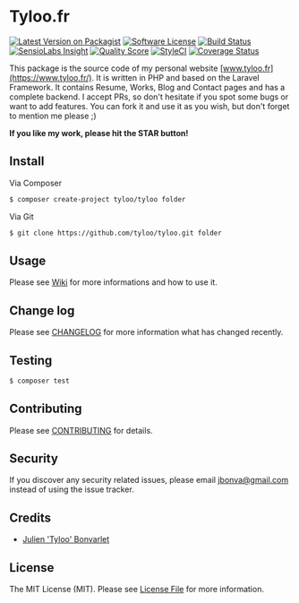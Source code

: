 # Tyloo.fr

[![Latest Version on Packagist](https://img.shields.io/packagist/v/tyloo/tyloo.svg?style=flat-square)](https://packagist.org/packages/tyloo/tyloo)
[![Software License](https://img.shields.io/badge/license-MIT-brightgreen.svg?style=flat-square)](LICENSE.md)
[![Build Status](https://img.shields.io/travis/tyloo/tyloo/master.svg?style=flat-square)](https://travis-ci.org/tyloo/tyloo)
[![SensioLabs Insight](https://img.shields.io/sensiolabs/i/2721d140-78cb-4abf-a456-332c8f4ac74c.svg?style=flat-square)](https://insight.sensiolabs.com/projects/2721d140-78cb-4abf-a456-332c8f4ac74c)
[![Quality Score](https://img.shields.io/scrutinizer/g/tyloo/tyloo.svg?style=flat-square)](https://scrutinizer-ci.com/g/tyloo/tyloo)
[![StyleCI](https://styleci.io/repos/35223632/shield)](https://styleci.io/repos/35223632)
[![Coverage Status](https://img.shields.io/codeclimate/coverage/github/tyloo/tyloo.svg?style=flat-square)](https://codeclimate.com/github/tyloo/tyloo/coverage)

This package is the source code of my personal website [www.tyloo.fr](https://www.tyloo.fr/). It is written in PHP and based on the Laravel Framework.
It contains Resume, Works, Blog and Contact pages and has a complete backend.
I accept PRs, so don't hesitate if you spot some bugs or want to add features. You can fork it and use it as you wish, but don't forget to mention me please ;)

**If you like my work, please hit the STAR button!**


## Install

Via Composer

``` bash
$ composer create-project tyloo/tyloo folder
```

Via Git
``` bash
$ git clone https://github.com/tyloo/tyloo.git folder
```

## Usage

Please see [Wiki](https://github.com/tyloo/tyloo/wiki) for more informations and how to use it.

## Change log

Please see [CHANGELOG](CHANGELOG.md) for more information what has changed recently.

## Testing

``` bash
$ composer test
```

## Contributing

Please see [CONTRIBUTING](CONTRIBUTING.md) for details.

## Security

If you discover any security related issues, please email jbonva@gmail.com instead of using the issue tracker.

## Credits

- [Julien 'Tyloo' Bonvarlet](https://github.com/tyloo)

## License

The MIT License (MIT). Please see [License File](LICENSE.md) for more information.
